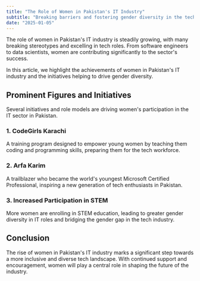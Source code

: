```yaml
---
title: "The Role of Women in Pakistan's IT Industry"
subtitle: "Breaking barriers and fostering gender diversity in the tech sector."
date: "2025-01-05"
---
```


The role of women in Pakistan's IT industry is steadily growing, with many breaking stereotypes and excelling in tech roles. From software engineers to data scientists, women are contributing significantly to the sector's success.

In this article, we highlight the achievements of women in Pakistan's IT industry and the initiatives helping to drive gender diversity.

## Prominent Figures and Initiatives

Several initiatives and role models are driving women's participation in the IT sector in Pakistan.

### 1. CodeGirls Karachi

A training program designed to empower young women by teaching them coding and programming skills, preparing them for the tech workforce.

### 2. Arfa Karim

A trailblazer who became the world's youngest Microsoft Certified Professional, inspiring a new generation of tech enthusiasts in Pakistan.

### 3. Increased Participation in STEM

More women are enrolling in STEM education, leading to greater gender diversity in IT roles and bridging the gender gap in the tech industry.

## Conclusion

The rise of women in Pakistan's IT industry marks a significant step towards a more inclusive and diverse tech landscape. With continued support and encouragement, women will play a central role in shaping the future of the industry.

